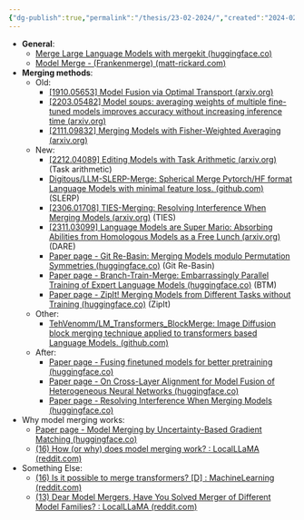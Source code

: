 ```yaml
---
{"dg-publish":true,"permalink":"/thesis/23-02-2024/","created":"2024-02-24T20:31:17.938+07:00","updated":"2024-02-25T15:01:30.154+07:00"}
---
```



- **General**:
	- [Merge Large Language Models with mergekit (huggingface.co)](https://huggingface.co/blog/mlabonne/merge-models)
	- [Model Merge - (Frankenmerge) (matt-rickard.com)](https://matt-rickard.com/model-merge-frankenmerge)
- **Merging methods**:
	- Old: 
		- [[1910.05653] Model Fusion via Optimal Transport (arxiv.org)](https://arxiv.org/abs/1910.05653)
		- [[2203.05482] Model soups: averaging weights of multiple fine-tuned models improves accuracy without increasing inference time (arxiv.org)](https://arxiv.org/abs/2203.05482)
		- [[2111.09832] Merging Models with Fisher-Weighted Averaging (arxiv.org)](https://arxiv.org/abs/2111.09832)
	- New:
		- [[2212.04089] Editing Models with Task Arithmetic (arxiv.org)](https://arxiv.org/abs/2212.04089) (Task arithmetic)
		- [Digitous/LLM-SLERP-Merge: Spherical Merge Pytorch/HF format Language Models with minimal feature loss. (github.com)](https://github.com/Digitous/LLM-SLERP-Merge) (SLERP)
		- [[2306.01708] TIES-Merging: Resolving Interference When Merging Models (arxiv.org)](https://arxiv.org/abs/2306.01708) (TIES)
		- [[2311.03099] Language Models are Super Mario: Absorbing Abilities from Homologous Models as a Free Lunch (arxiv.org)](https://arxiv.org/abs/2311.03099) (DARE)
		- [Paper page - Git Re-Basin: Merging Models modulo Permutation Symmetries (huggingface.co)](https://huggingface.co/papers/2209.04836) (Git Re-Basin)
		- [Paper page - Branch-Train-Merge: Embarrassingly Parallel Training of Expert Language Models (huggingface.co)](https://huggingface.co/papers/2208.03306) (BTM)
		- [Paper page - ZipIt! Merging Models from Different Tasks without Training (huggingface.co)](https://huggingface.co/papers/2305.03053) (ZipIt)
	- Other:
		- [TehVenomm/LM_Transformers_BlockMerge: Image Diffusion block merging technique applied to transformers based Language Models. (github.com)](https://github.com/TehVenomm/LM_Transformers_BlockMerge/?tab=readme-ov-file)
	- After:
		- [Paper page - Fusing finetuned models for better pretraining (huggingface.co)](https://huggingface.co/papers/2204.03044)
		- [Paper page - On Cross-Layer Alignment for Model Fusion of Heterogeneous Neural Networks (huggingface.co)](https://huggingface.co/papers/2110.15538)
		- [Paper page - Resolving Interference When Merging Models (huggingface.co)](https://huggingface.co/papers/2306.01708)
- Why model merging works:
	- [Paper page - Model Merging by Uncertainty-Based Gradient Matching (huggingface.co)](https://huggingface.co/papers/2310.12808)
	- [(16) How (or why) does model merging work? : LocalLLaMA (reddit.com)](https://www.reddit.com/r/LocalLLaMA/comments/18x2vuj/how_or_why_does_model_merging_work/)
- Something Else:
	- [(16) Is it possible to merge transformers? [D] : MachineLearning (reddit.com)](https://www.reddit.com/r/MachineLearning/comments/122fj05/is_it_possible_to_merge_transformers_d/)
	- [(13) Dear Model Mergers, Have You Solved Merger of Different Model Families? : LocalLLaMA (reddit.com)](https://www.reddit.com/r/LocalLLaMA/comments/1867ddv/dear_model_mergers_have_you_solved_merger_of/)
